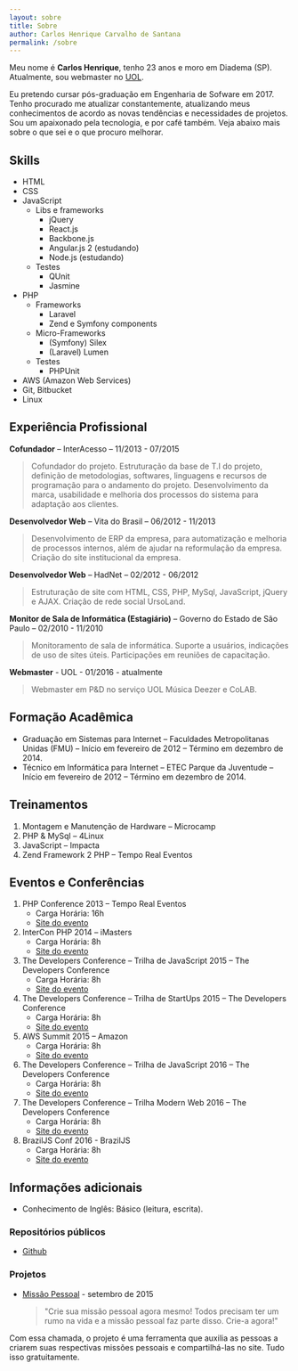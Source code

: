 ```yaml
---
layout: sobre
title: Sobre
author: Carlos Henrique Carvalho de Santana
permalink: /sobre
---
```


<p class="text-right">
Meu nome é <strong>Carlos Henrique</strong>, tenho 23 anos e moro em Diadema (SP).
Atualmente, sou webmaster no <a href="http://www.uol.com.br" target="_blank">UOL</a>.
</p>


<p class="text-right">
Eu pretendo cursar pós-graduação em Engenharia de Sofware em 2017.
Tenho procurado me atualizar constantemente, atualizando meus conhecimentos de acordo as novas tendências e necessidades de projetos.
Sou um apaixonado pela tecnologia, e por café também.
Veja abaixo mais sobre o que sei e o que procuro melhorar.
</p>

## Skills
 - HTML
 - CSS
 - JavaScript
    - Libs e frameworks
        - jQuery
        - React.js
        - Backbone.js
        - Angular.js 2 (estudando)
        - Node.js (estudando)
   - Testes
        - QUnit 
        - Jasmine
 - PHP
   - Frameworks
        - Laravel
        - Zend e Symfony components
   - Micro-Frameworks
        - (Symfony) Silex
        - (Laravel) Lumen
   - Testes
        - PHPUnit
 - AWS (Amazon Web Services)
 - Git, Bitbucket
 - Linux

## Experiência Profissional

**Cofundador** – InterAcesso – 11/2013 - 07/2015

> Cofundador do projeto.
Estruturação da base de T.I do projeto, definição de metodologias, softwares, linguagens e recursos de programação para o andamento do projeto.
Desenvolvimento da marca, usabilidade e melhoria dos processos do sistema para adaptação aos clientes.

**Desenvolvedor Web** – Vita do Brasil – 06/2012 - 11/2013

>Desenvolvimento de ERP da empresa, para automatização e melhoria de processos internos, além de ajudar na reformulação da empresa.
Criação do site institucional da empresa.

**Desenvolvedor Web** – HadNet – 02/2012 - 06/2012

>Estruturação de site com HTML, CSS, PHP, MySql, JavaScript, jQuery e AJAX.
Criação de rede social UrsoLand.

**Monitor de Sala de Informática (Estagiário)** – Governo do Estado de São Paulo – 02/2010 - 11/2010

>Monitoramento de sala de informática.
Suporte a usuários, indicações de uso de sites úteis.
Participações em reuniões de capacitação.

**Webmaster** - UOL - 01/2016 - atualmente

>Webmaster em P&D no serviço UOL Música Deezer e CoLAB.

## Formação Acadêmica

* Graduação em Sistemas para Internet – Faculdades Metropolitanas Unidas (FMU) – Início em fevereiro de 2012 – Término em dezembro de 2014.
* Técnico em Informática para Internet – ETEC Parque da Juventude – Início em fevereiro de 2012 – Término em dezembro de 2014.

## Treinamentos

1. Montagem e Manutenção de Hardware – Microcamp
2. PHP & MySql – 4Linux
4. JavaScript – Impacta
3. Zend Framework 2 PHP – Tempo Real Eventos

## Eventos e Conferências

1. PHP Conference 2013 – Tempo Real Eventos
    * Carga Horária: 16h
    * [Site do evento](http://phpconference.com.br/)
2. InterCon PHP 2014 – iMasters
    * Carga Horária: 8h
    * [Site do evento](http://interconphp.imasters.com.br/)
3. The Developers Conference – Trilha de JavaScript 2015 – The Developers Conference
    * Carga Horária: 8h
    * [Site do evento](http://www.thedevelopersconference.com.br/)
4. The Developers Conference – Trilha de StartUps 2015 – The Developers Conference
    * Carga Horária: 8h
    * [Site do evento](http://www.thedevelopersconference.com.br/)
5. AWS Summit 2015 – Amazon
    * Carga Horária: 8h
    * [Site do evento](https://aws.amazon.com/pt/summits/sao-paulo/)
6. The Developers Conference – Trilha de JavaScript 2016 – The Developers Conference
    * Carga Horária: 8h
    * [Site do evento](http://www.thedevelopersconference.com.br/)
7. The Developers Conference – Trilha Modern Web 2016 – The Developers Conference
    * Carga Horária: 8h
    * [Site do evento](http://www.thedevelopersconference.com.br/)
8. BrazilJS Conf 2016 - BrazilJS
    * Carga Horária: 8h
    * [Site do evento](https://braziljs.org/conf/)

## Informações adicionais

* Conhecimento de Inglês: Básico (leitura, escrita).

### Repositórios públicos

* [Github](https://github.com/carlohcs?utf8=%E2%9C%93&tab=repositories&q=&type=source&language=)

### Projetos

* [Missão Pessoal](http://www.missaopessoal.com.br/) - setembro de 2015

    >"Crie sua missão pessoal agora mesmo! Todos precisam ter um rumo na vida e a missão pessoal faz parte disso. Crie-a agora!" 
   
Com essa chamada, o projeto é uma ferramenta que auxilia as pessoas a criarem suas respectivas missões pessoais e compartilhá-las no site. Tudo isso gratuitamente.
